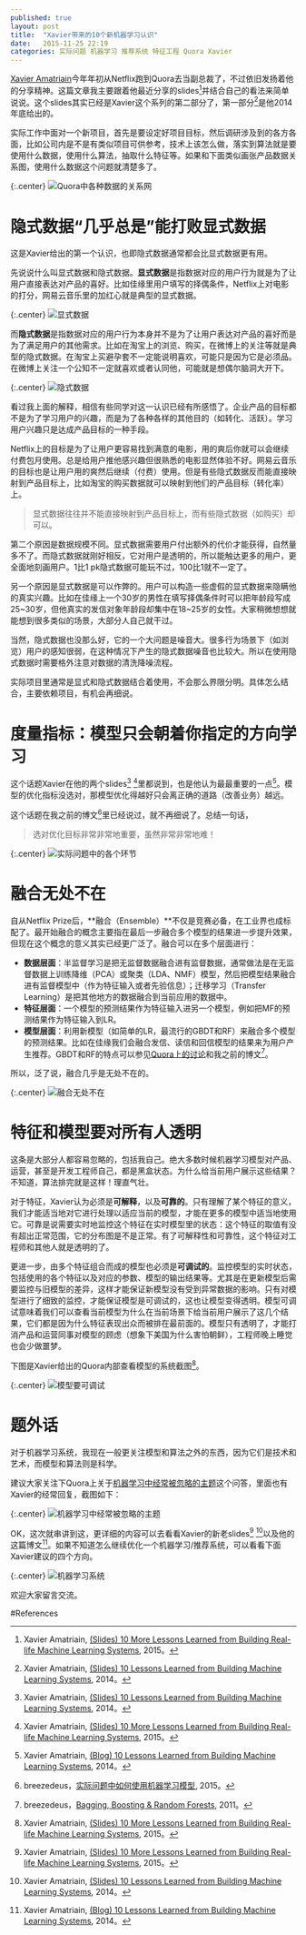 ```yaml
---
published: true
layout: post
title:  "Xavier带来的10个新机器学习认识"
date:   2015-11-25 22:19
categories: 实际问题 机器学习 推荐系统 特征工程 Quora Xavier
---
```


[Xavier Amatriain](https://www.quora.com/profile/Xavier-Amatriain)今年年初从Netflix跑到Quora去当副总裁了，不过依旧发扬着他的分享精神。这篇文章我主要跟着他最近分享的slides[^lessons15]并结合自己的看法来简单说说。这个slides其实已经是Xavier这个系列的第二部分了，第一部分[^lessons14]是他2014年底给出的。

实际工作中面对一个新项目，首先是要设定好项目目标，然后调研涉及到的各方各面，比如公司内是不是有类似项目可供参考，技术上该怎么做，落实到算法就是要使用什么数据，使用什么算法，抽取什么特征等。如果和下面类似画张产品数据关系图，使用什么数据这个问题就清楚多了。

{:.center}
![Quora中各种数据的关系网][relation]

# 隐式数据“几乎总是”能打败显式数据

这是Xavier给出的第一个认识，也即隐式数据通常都会比显式数据更有用。

先说说什么叫显式数据和隐式数据。**显式数据**是指数据对应的用户行为就是为了让用户直接表达对产品的喜好。比如佳缘里用户填写的择偶条件，Netflix上对电影的打分，网易云音乐里的加红心就是典型的显式数据。

{:.center}
![显式数据][explict_data]

而**隐式数据**是指数据对应的用户行为本身并不是为了让用户表达对产品的喜好而是为了满足用户的其他需求。比如在淘宝上的浏览、购买，在微博上的关注等就是典型的隐式数据。在淘宝上买避孕套不一定能说明喜欢，可能只是因为它是必须品。在微博上关注一个公知不一定就喜欢或者认同他，可能就是想偶尔脑洞大开下。

{:.center}
![隐式数据][implict_data]

看过我上面的解释，相信有些同学对这一认识已经有所感悟了。企业产品的目标都不是为了学习用户的兴趣，而是为了各种各样的其他目的（如转化、活跃）。学习用户兴趣只是达成产品目标的一种手段。

Netflix上的目标是为了让用户更容易找到满意的电影，用的爽后你就可以会继续付费包月使用。总是给用户推他感兴趣但很熟悉的电影显然体验不好。网易云音乐的目标也是让用户用的爽然后继续（付费）使用。但是有些隐式数据反而能直接映射到产品目标上，比如淘宝的购买数据就可以映射到他们的产品目标（转化率）上。

> 显式数据往往并不能直接映射到产品目标上，而有些隐式数据（如购买）却可以。

第二个原因是数据规模不同。显式数据需要用户付出额外的代价才能获得，自然量多不了。而隐式数据就刚好相反，它对用户是透明的，所以能触达更多的用户，更全面地刻画用户。1比1 pk隐式数据可能玩不过，100比1就不一定了。

另一个原因是显式数据是可以作弊的。用户可以构造一些虚假的显式数据来隐瞒他的真实兴趣。比如在佳缘上一个30岁的男性在填写择偶条件时可以把年龄段写成25~30岁，但他真实的发信对象年龄段却集中在18~25岁的女性。大家稍微想想就能想到很多类似的场景，大部分人自己就干过。

当然，隐式数据也没那么好，它的一个大问题是噪音大。很多行为场景下（如浏览）用户的感知很弱，在这种情况下产生的隐式数据噪音也比较大。所以在使用隐式数据时需要格外注意对数据的清洗降噪流程。

实际项目里通常是显式和隐式数据结合着使用，不会那么界限分明。具体怎么结合，主要依赖项目，有机会再细说。


# 度量指标：模型只会朝着你指定的方向学习

这个话题Xavier在他的两个slides[^lessons14] [^lessons15]里都说到，也是他认为最最重要的一点[^lessons14_detail]。模型的优化指标没选对，那模型优化得越好只会离正确的道路（改善业务）越远。

这个话题在我之前的博文[^meituan_ml]里已经说过，就不再细说了。总结一句话，

> 选对优化目标非常非常地重要，虽然非常非常地难！

{:.center}
![实际问题中的各个环节][modules]


# 融合无处不在

自从Netflix Prize后，**融合（Ensemble）**不仅是竞赛必备，在工业界也成标配了。最开始融合的概念主要指在最后一步融合多个模型的结果进一步提升效果，但现在这个概念的意义其实已经更广泛了。融合可以在多个层面进行：

* **数据层面**：半监督学习是把无监督数据融合进有监督数据，通常做法是在无监督数据上训练降维（PCA）或聚类（LDA、NMF）模型，然后把模型结果融合进有监督模型中（作为特征输入或者先验信息）；迁移学习（Transfer Learning）是把其他地方的数据融合到当前应用的数据中。
* **特征层面**：一个模型的预测结果作为特征输入进另一个模型，例如把MF的预测结果作为特征输入到LR。
* **模型层面**：利用新模型（如简单的LR，最流行的GBDT和RF）来融合多个模型的预测结果。比如在佳缘我们会融合发信、读信和回信模型的结果来为用户产生推荐。GBDT和RF的特点可以参见[Quora上的讨论](https://www.quora.com/When-would-one-use-Random-Forests-over-Gradient-Boosted-Machines-GBMs)和我之前的博文[^bb_rf]。

所以，泛了说，融合几乎是无处不在的。

{:.center}
![融合无处不在][ensemble]


# 特征和模型要对所有人透明

这条是大部分人都容易忽略的，包括我自己。绝大多数时候机器学习模型对产品、运营，甚至是开发工程师自己，都是黑盒状态。为什么给当前用户展示这些结果？不知道，算法排完就是这样！理直气壮。

对于特征，Xavier认为必须是**可解释**，以及**可靠的**。只有理解了某个特征的意义，我们才能适当地对它进行处理以适应当前的模型，才能在更多的模型中适当地使用它。可靠是说需要实时地监控这个特征在实时模型里的状态：这个特征的取值有没有超出正常范围，它的分布图是不是正常。有了可解释性和可靠性，这个特征对工程师和其他人就是透明的了。

更进一步，由多个特征组合而成的模型也必须是**可调试的**。监控模型的实时状态，包括使用的各个特征以及对应的参数、模型的输出结果等。尤其是在更新模型后需要监控与旧模型的差异，这样才能保证新模型没有受到异常数据的影响。只有对模型进行了细致的监控，才能保证模型是可调试的，这也让模型变得透明。模型可调试意味着我们可以查看当前模型为什么在当前场景下给当前用户展示了这几个结果，它们都是因为什么特征表现出众而被排在最前面的。模型只有透明了，才能打消产品和运营同事对模型的顾虑（想象下美国为什么害怕朝鲜），工程师晚上睡觉也会少做噩梦。

下图是Xavier给出的Quora内部查看模型的系统截图[^lessons15]。

{:.center}
![模型要可调试][model_debug]

# 题外话

对于机器学习系统，我现在一般更关注模型和算法之外的东西，因为它们是技术和艺术，而模型和算法则是科学。

建议大家关注下Quora上关于[机器学习中经常被忽略的主题](https://www.quora.com/Machine-Learning/What-are-the-most-common-topics-omitted-from-machine-learning-courses)这个问答，里面也有Xavier的经常回复，截图如下：

{:.center}
![机器学习中经常被忽略的主题][omitted]


OK，这次就串讲到这，更详细的内容可以去看看Xavier的新老slides[^lessons15] [^lessons14]以及他的这篇博文[^lessons14_detail]。如果不知道怎么继续优化一个机器学习/推荐系统，可以看看下面Xavier建议的四个方向。

{:.center}
![机器学习系统][system]

欢迎大家留言交流。


[relation]: /images/quora_data_relations.png "Quora中各种数据的关系网"
[explict_data]: /images/explict_data.png "显式数据"
[implict_data]: /images/implict_data.png "隐式数据"
[modules]: /images/problem_modules.png "实际问题中的各个环节"
[ensemble]: /images/master_ensemble.png "融合无处不在"
[model_debug]: /images/quora_model_debug.png "模型要可调试"
[omitted]: /images/omitted_ml_topics.png "机器学习中经常被忽略的主题"
[system]: /images/xavier_system.png "机器学习系统"



#References
[^lessons14_detail]: Xavier Amatriain, [(Blog) 10 Lessons Learned from Building Machine Learning Systems](http://technocalifornia.blogspot.com/2014/12/ten-lessons-learned-from-building-real.html), 2014。
[^lessons14]: Xavier Amatriain, [(Slides) 10 Lessons Learned from Building Machine Learning Systems](http://pan.baidu.com/s/1hqloae4), 2014。
[^lessons15]: Xavier Amatriain, [(Slides) 10 More Lessons Learned from Building Real-life Machine Learning Systems](http://pan.baidu.com/s/1sjKh4k9), 2015。
[^meituan_ml]: breezedeus，[实际问题中如何使用机器学习模型](../../../2015/07/29/breezedeus-meituan-ml.html), 2015。
[^bb_rf]: breezedeus，[Bagging, Boosting & Random Forests](../../../2011/02/10/breezedeus-dt.html), 2011。